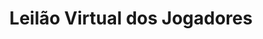 ---
title: Leilão Virtual dos Jogadores
description: Tudo sobre o leilão virtual do jogador.
sidebar_position: 3
---